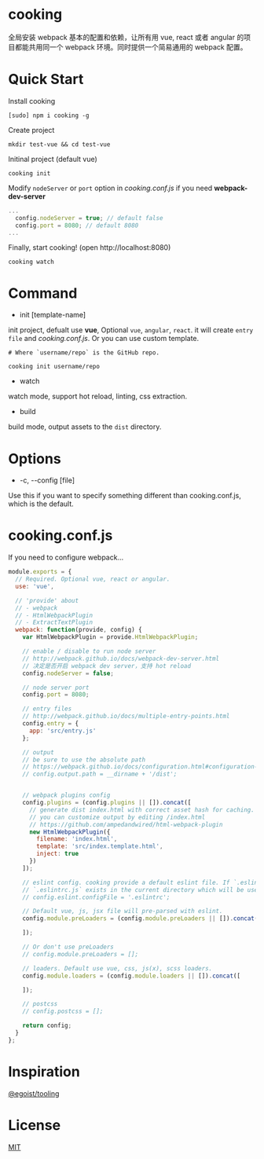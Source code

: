 # cooking
全局安装 webpack 基本的配置和依赖，让所有用 vue, react 或者 angular 的项目都能共用同一个 webpack 环境。同时提供一个简易通用的 webpack 配置。

# Quick Start
Install cooking
```shell
[sudo] npm i cooking -g
```

Create project
```shell
mkdir test-vue && cd test-vue
```

Initinal project (default vue)
```shell
cooking init
```

Modify `nodeServer` or `port` option in *cooking.conf.js* if you need **webpack-dev-server**
```javascript
...
  config.nodeServer = true; // default false
  config.port = 8080; // default 8080
...

```

Finally, start cooking! (open http://localhost:8080)
```
cooking watch
```

# Command
- init [template-name]

init project, defualt use **vue**, Optional `vue`, `angular`, `react`. it will create `entry file` and *cooking.conf.js*. Or you can use custom template.

```shell
# Where `username/repo` is the GitHub repo.

cooking init username/repo
```

- watch

watch mode, support hot reload, linting, css extraction.

- build

build mode, output assets to the `dist` directory.

# Options
- -c, --config [file]

Use this if you want to specify something different than cooking.conf.js, which is the default.


# cooking.conf.js
If you need to configure webpack...

```javascript
module.exports = {
  // Required. Optional vue, react or angular.
  use: 'vue',

  // 'provide' about
  // - webpack
  // - HtmlWebpackPlugin
  // - ExtractTextPlugin
  webpack: function(provide, config) {
    var HtmlWebpackPlugin = provide.HtmlWebpackPlugin;

    // enable / disable to run node server
    // http://webpack.github.io/docs/webpack-dev-server.html
    // 决定是否开启 webpack dev server，支持 hot reload
    config.nodeServer = false;

    // node server port
    config.port = 8080;

    // entry files
    // http://webpack.github.io/docs/multiple-entry-points.html
    config.entry = {
      app: 'src/entry.js'
    };

    // output
    // be sure to use the absolute path
    // https://webpack.github.io/docs/configuration.html#configuration-object-content
    // config.output.path = __dirname + '/dist';


    // webpack plugins config
    config.plugins = (config.plugins || []).concat([
      // generate dist index.html with correct asset hash for caching.
      // you can customize output by editing /index.html
      // https://github.com/ampedandwired/html-webpack-plugin
      new HtmlWebpackPlugin({
        filename: 'index.html',
        template: 'src/index.template.html',
        inject: true
      })
    ]);

    // eslint config. cooking provide a default eslint file. If `.eslintrc` or
    // `.eslintrc.js` exists in the current directory which will be used.
    // config.eslint.configFile = '.eslintrc';

    // Default vue, js, jsx file will pre-parsed with eslint.
    config.module.preLoaders = (config.module.preLoaders || []).concat([

    ]);

    // Or don't use preLoaders
    // config.module.preLoaders = [];

    // loaders. Default use vue, css, js(x), scss loaders.
    config.module.loaders = (config.module.loaders || []).concat([

    ]);

    // postcss
    // config.postcss = [];

    return config;
  }
};
```

# Inspiration
[@egoist/tooling](https://github.com/egoist/tooling)

# License
[MIT](https://github.com/ElemeFE/cooking/LICENSE)
